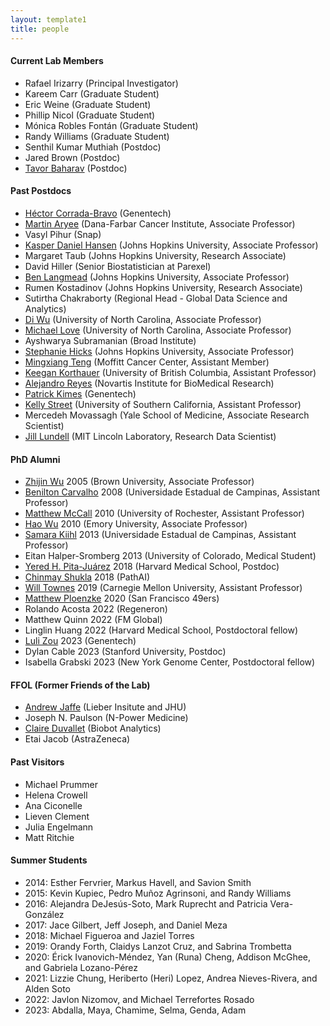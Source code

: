 ```yaml
---
layout: template1
title: people
---
```


#### Current Lab Members

- Rafael Irizarry (Principal Investigator)
- Kareem Carr (Graduate Student)
- Eric Weine (Graduate Student)
- Phillip Nicol (Graduate Student)
- Mónica Robles Fontán (Graduate Student)
- Randy Williams (Graduate Student)
- Senthil Kumar Muthiah (Postdoc)
- Jared Brown (Postdoc)
- [Tavor Baharav](https://tavorb.com) (Postdoc)

#### Past Postdocs

- [Héctor Corrada-Bravo](http://www.hcbravo.org/) (Genentech)
- [Martin Aryee](http://aryee.mgh.harvard.edu/) (Dana-Farbar Cancer Institute, Associate Professor)
- Vasyl Pihur (Snap)
- [Kasper Daniel Hansen](https://www.hansenlab.org/) (Johns Hopkins University, Associate Professor)
- Margaret Taub (Johns Hopkins University, Research Associate)
- David Hiller (Senior Biostatistician at Parexel)
- [Ben Langmead](http://www.langmead-lab.org/) (Johns Hopkins University, Associate Professor)
- Rumen Kostadinov (Johns Hopkins University, Research Associate)
- Sutirtha Chakraborty (Regional Head - Global Data Science and Analytics)
- [Di Wu](http://diwulab.web.unc.edu/) (University of North Carolina, Associate Professor)
- [Michael Love](https://mikelove.github.io/) (University of North Carolina, Associate Professor)
- Ayshwarya Subramanian (Broad Institute)
- [Stephanie Hicks](http://www.stephaniehicks.com/) (Johns Hopkins University, Associate Professor)
- [Mingxiang Teng](https://tengmx.github.io/) (Moffitt Cancer Center, Assistant Member)
- [Keegan Korthauer](http://kkorthauer.org/) (University of British Columbia, Assistant Professor)
- [Alejandro Reyes](http://alejandroreyes.org/) (Novartis Institute for BioMedical Research)
- [Patrick Kimes](https://www.pkimes.com/) (Genentech)
- [Kelly Street](https://kellystreet.org/) (University of Southern California, Assistant Professor)
- Mercedeh Movassagh (Yale School of Medicine, Associate Research Scientist)
- [Jill Lundell](www.jilllundell.com) (MIT Lincoln Laboratory, Research Data Scientist)

#### PhD Alumni

- [Zhijin Wu](http://www.stat.brown.edu/zwu/) 2005 (Brown University, Associate Professor)
- [Benilton Carvalho](https://scholar.google.com/citations?hl=es&user=44vQTS4AAAAJ) 2008 (Universidade Estadual de Campinas, Assistant Professor)
- [Matthew McCall](https://mnmccall.com/) 2010 (University of Rochester, Assistant Professor)
- [Hao Wu](http://www.haowulab.org/) 2010 (Emory University, Associate Professor)
- [Samara Kiihl](https://samarafk.github.io/) 2013 (Universidade Estadual de Campinas, Assistant Professor)
- Eitan Halper-Sromberg 2013 (University of Colorado, Medical Student)
- [Yered H. Pita-Juárez](https://yeredh.github.io) 2018 (Harvard Medical School, Postdoc)
- [Chinmay Shukla](https://cshukla.github.io/) 2018 (PathAI)
- [Will Townes](https://willtownes.github.io/) 2019 (Carnegie Mellon University, Assistant Professor)
- [Matthew Ploenzke](https://twitter.com/mploenzke) 2020 (San Francisco 49ers)
- Rolando Acosta 2022 (Regeneron)
- Matthew Quinn 2022 (FM Global)
- Linglin Huang 2022 (Harvard Medical School, Postdoctoral fellow)
- [Luli Zou](https://lulizou.github.io) 2023 (Genentech)
- Dylan Cable 2023 (Stanford University, Postdoc)
- Isabella Grabski 2023 (New York Genome Center, Postdoctoral fellow)

#### FFOL (Former Friends of the Lab)

- [Andrew Jaffe](http://aejaffe.com/) (Lieber Insitute and JHU)
- Joseph N. Paulson (N-Power Medicine)
- [Claire Duvallet](https://cduvallet.github.io/) (Biobot Analytics)
- Etai Jacob (AstraZeneca)

#### Past Visitors 

- Michael Prummer
- Helena Crowell
- Ana Ciconelle
- Lieven Clement
- Julia Engelmann
- Matt Ritchie

#### Summer Students

- 2014: Esther Fervrier, Markus Havell, and  Savion Smith
- 2015: Kevin Kupiec, Pedro Mu&ntilde;oz Agrinsoni, and Randy Williams
- 2016: Alejandra DeJesús-Soto, Mark Ruprecht and Patricia Vera-González
- 2017: Jace Gilbert, Jeff Joseph, and Daniel Meza
- 2018: Michael Figueroa and Jaziel Torres
- 2019: Orandy Forth, Claidys Lanzot Cruz, and Sabrina Trombetta 
- 2020: Érick Ivanovich-Méndez, Yan (Runa) Cheng, Addison McGhee, and Gabriela Lozano-Pérez
- 2021: Lizzie Chung, Heriberto (Heri) Lopez, Andrea Nieves-Rivera, and Alden Soto
- 2022: Javlon Nizomov, and Michael Terrefortes Rosado
- 2023: Abdalla, Maya, Chamime, Selma, Genda, Adam


